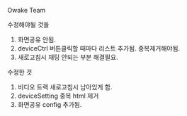 Owake Team

수정해야될 것들

1. 화면공유 안됨.
2. deviceCtrl 버튼클릭할 때마다 리스트 추가됨. 중복제거해야됨.
3. 새로고침시 채팅 안되는 부분 해결필요.

수정한 것
1. 비디오 트랙 새로고침시 남아있게 함.
2. deviceSetting 중복 html 제거
3. 화면공유 config 추가됨.
